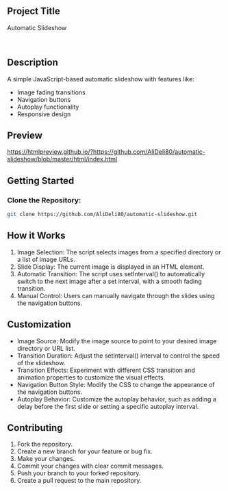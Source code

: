 ## Project Title

Automatic Slideshow

<br>

## Description

A simple JavaScript-based automatic slideshow with features like:

- Image fading transitions
- Navigation buttons
- Autoplay functionality
- Responsive design

## Preview

https://htmlpreview.github.io/?https://github.com/AliDeli80/automatic-slideshow/blob/master/html/index.html

## Getting Started

### Clone the Repository:

  ```sh
  git clone https://github.com/AliDeli80/automatic-slideshow.git
  ```

## How it Works

1. Image Selection: The script selects images from a specified directory or a list of image URLs.
2. Slide Display: The current image is displayed in an HTML element.
3. Automatic Transition: The script uses setInterval() to automatically switch to the next image after a set interval, with a smooth fading transition.
4. Manual Control: Users can manually navigate through the slides using the navigation buttons.

## Customization

- Image Source: Modify the image source to point to your desired image directory or URL list.
- Transition Duration: Adjust the setInterval() interval to control the speed of the slideshow.
- Transition Effects: Experiment with different CSS transition and animation properties to customize the visual effects.
- Navigation Button Style: Modify the CSS to change the appearance of the navigation buttons.
- Autoplay Behavior: Customize the autoplay behavior, such as adding a delay before the first slide or setting a specific autoplay interval.

## Contributing
1.  Fork the repository.
2.  Create a new branch for your feature or bug fix.
3.  Make your changes.
4.  Commit your changes with clear commit messages.
5.  Push your branch to your forked repository.
6.  Create a pull request to the main repository.   
